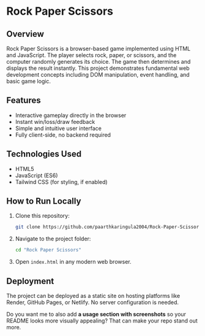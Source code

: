 # Rock Paper Scissors

## Overview

Rock Paper Scissors is a browser-based game implemented using HTML and JavaScript. The player selects rock, paper, or scissors, and the computer randomly generates its choice. The game then determines and displays the result instantly. This project demonstrates fundamental web development concepts including DOM manipulation, event handling, and basic game logic.

## Features

* Interactive gameplay directly in the browser
* Instant win/loss/draw feedback
* Simple and intuitive user interface
* Fully client-side, no backend required

## Technologies Used

* HTML5
* JavaScript (ES6)
* Tailwind CSS (for styling, if enabled)

## How to Run Locally

1. Clone this repository:

   ```bash
   git clone https://github.com/paarthkaringula2004/Rock-Paper-Scissors.git
   ```
2. Navigate to the project folder:

   ```bash
   cd "Rock Paper Scissors"
   ```
3. Open `index.html` in any modern web browser.

## Deployment

The project can be deployed as a static site on hosting platforms like Render, GitHub Pages, or Netlify. No server configuration is needed.


Do you want me to also add **a usage section with screenshots** so your README looks more visually appealing? That can make your repo stand out more.
